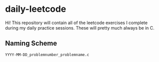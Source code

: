 # daily-leetcode

Hi! This repository will contain all of the leetcode exercises I complete during my daily practice sessions. These will pretty much always be in C.

## Naming Scheme
`YYYY-MM-DD_problemnumber_problemname.c`
